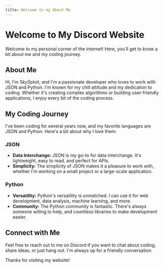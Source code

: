 ```yaml
---
title: Welcome to my About Me
---
```


# Welcome to My Discord Website

Welcome to my personal corner of the internet! Here, you'll get to know a bit about me and my coding journey.

## About Me

Hi, I'm SkySploit, and I'm a passionate developer who loves to work with JSON and Python. I'm known for my chill attitude and my dedication to coding. Whether it's creating complex algorithms or building user-friendly applications, I enjoy every bit of the coding process.

## My Coding Journey

I've been coding for several years now, and my favorite languages are JSON and Python. Here's a bit about why I love them:

### JSON
- **Data Interchange:** JSON is my go-to for data interchange. It's lightweight, easy to read, and perfect for APIs.
- **Simplicity:** The simplicity of JSON makes it a pleasure to work with, whether I'm working on a small project or a large-scale application.

### Python
- **Versatility:** Python's versatility is unmatched. I can use it for web development, data analysis, machine learning, and more.
- **Community:** The Python community is fantastic. There's always someone willing to help, and countless libraries to make development easier.

## Connect with Me

Feel free to reach out to me on Discord if you want to chat about coding, share ideas, or just hang out. I'm always up for a friendly conversation.

Thanks for visiting my website!
